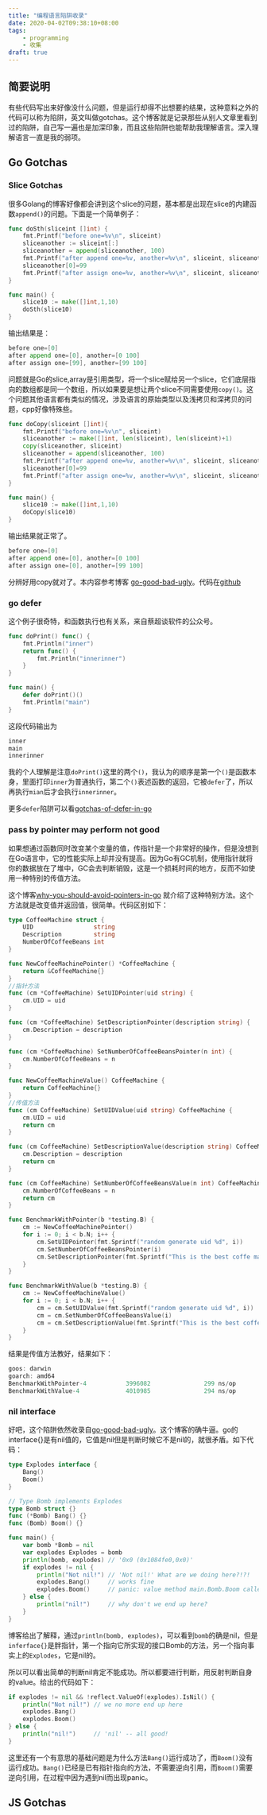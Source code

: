 ```yaml
---
title: "编程语言陷阱收录"
date: 2020-04-02T09:38:10+08:00
tags:
    - programming
    - 收集
draft: true
---
```


## 简要说明

有些代码写出来好像没什么问题，但是运行却得不出想要的结果，这种意料之外的代码可以称为陷阱，英文叫做gotchas。这个博客就是记录那些从别人文章里看到过的陷阱，自己写一遍也是加深印象，而且这些陷阱也能帮助我理解语言。深入理解语言一直是我的弱项。

## Go Gotchas

### Slice Gotchas
很多Golang的博客好像都会讲到这个slice的问题，基本都是出现在slice的内建函数```append()```的问题。下面是一个简单例子：
```Go
func doSth(sliceint []int) {
	fmt.Printf("before one=%v\n", sliceint)
	sliceanother := sliceint[:]
	sliceanother = append(sliceanother, 100)
	fmt.Printf("after append one=%v, another=%v\n", sliceint, sliceanother)
	sliceanother[0]=99
	fmt.Printf("after assign one=%v, another=%v\n", sliceint, sliceanother)
}

func main() {
	slice10 := make([]int,1,10)
	doSth(slice10)
}
```
输出结果是：
```Go
before one=[0]
after append one=[0], another=[0 100]
after assign one=[99], another=[99 100]
```
问题就是Go的slice,array是引用类型，将一个slice赋给另一个slice，它们底层指向的数组都是同一个数组，所以如果要是想让两个slice不同需要使用```copy()```。这个问题其他语言都有类似的情况，涉及语言的原始类型以及浅拷贝和深拷贝的问题，cpp好像特殊些。

```Go
func doCopy(sliceint []int){
	fmt.Printf("before one=%v\n", sliceint)
	sliceanother := make([]int, len(sliceint), len(sliceint)+1)
	copy(sliceanother, sliceint)
	sliceanother = append(sliceanother, 100)
	fmt.Printf("after append one=%v, another=%v\n", sliceint, sliceanother)
	sliceanother[0]=99
	fmt.Printf("after assign one=%v, another=%v\n", sliceint, sliceanother)
}

func main() {
	slice10 := make([]int,1,10)
	doCopy(slice10)
}
```

输出结果就正常了。
```Go
before one=[0]
after append one=[0], another=[0 100]
after assign one=[0], another=[99 100]
```

分辨好用copy就对了。本内容参考博客 [go-good-bad-ugly](https://bluxte.net/musings/2018/04/10/go-good-bad-ugly/)。代码在[github](https://github.com/jiangjiawen/learncodebyexample/blob/master/go/detail/slicegotchas.go)

### go defer
这个例子很奇特，和函数执行也有关系，来自蔡超谈软件的公众号。
```Go
func doPrint() func() {
	fmt.Println("inner")
	return func() {
		fmt.Println("innerinner")
	}
}

func main() {
	defer doPrint()()
	fmt.Println("main")
}
```
这段代码输出为
```GO
inner
main
innerinner
```
我的个人理解是注意```doPrint()```这里的两个```()```，我认为的顺序是第一个```()```是函数本身，里面打印```inner```为普通执行，第二个```()```表述函数的返回，它被```defer```了，所以再执行```mian```后才会执行```innerinner```。

更多```defer```陷阱可以看[gotchas-of-defer-in-go](https://blog.learngoprogramming.com/gotchas-of-defer-in-go-1-8d070894cb01)

### pass by pointer may perform not good
如果想通过函数同时改变某个变量的值，传指针是一个非常好的操作，但是没想到在Go语言中，它的性能实际上却并没有提高。因为Go有GC机制，使用指针就将你的数据放在了堆中，GC会去判断销毁，这是一个损耗时间的地方，反而不如使用一种特别的传值方法。

这个博客[why-you-should-avoid-pointers-in-go](https://medium.com/better-programming/why-you-should-avoid-pointers-in-go-36724365a2a7) 就介绍了这种特别方法。这个方法就是改变值并返回值，很简单。代码区别如下：

```Go
type CoffeeMachine struct {
	UID                 string
	Description         string
	NumberOfCoffeeBeans int
}

func NewCoffeeMachinePointer() *CoffeeMachine {
	return &CoffeeMachine{}
}
//指针方法
func (cm *CoffeeMachine) SetUIDPointer(uid string) {
	cm.UID = uid
}

func (cm *CoffeeMachine) SetDescriptionPointer(description string) {
	cm.Description = description
}

func (cm *CoffeeMachine) SetNumberOfCoffeeBeansPointer(n int) {
	cm.NumberOfCoffeeBeans = n
}

func NewCoffeeMachineValue() CoffeeMachine {
	return CoffeeMachine{}
}
//传值方法
func (cm CoffeeMachine) SetUIDValue(uid string) CoffeeMachine {
	cm.UID = uid
	return cm
}

func (cm CoffeeMachine) SetDescriptionValue(description string) CoffeeMachine {
	cm.Description = description
	return cm
}

func (cm CoffeeMachine) SetNumberOfCoffeeBeansValue(n int) CoffeeMachine {
	cm.NumberOfCoffeeBeans = n
	return cm
}

func BenchmarkWithPointer(b *testing.B) {
	cm := NewCoffeeMachinePointer()
	for i := 0; i < b.N; i++ {
		cm.SetUIDPointer(fmt.Sprintf("random generate uid %d", i))
		cm.SetNumberOfCoffeeBeansPointer(i)
		cm.SetDescriptionPointer(fmt.Sprintf("This is the best coffe machine that is around! This is version %d", i))
	}
}

func BenchmarkWithValue(b *testing.B) {
	cm := NewCoffeeMachineValue()
	for i := 0; i < b.N; i++ {
		cm = cm.SetUIDValue(fmt.Sprintf("random generate uid %d", i))
		cm = cm.SetNumberOfCoffeeBeansValue(i)
		cm = cm.SetDescriptionValue(fmt.Sprintf("This is the best coffe machine that is around! This is version %d", i))
	}
}
```

结果是传值方法教好，结果如下：
```Go
goos: darwin
goarch: amd64
BenchmarkWithPointer-4           3996082               299 ns/op
BenchmarkWithValue-4             4010985               294 ns/op
```

### nil interface
好吧，这个陷阱依然收录自[go-good-bad-ugly](https://bluxte.net/musings/2018/04/10/go-good-bad-ugly/)。这个博客的确牛逼。go的interface{}是有nil值的，它值是nil但是判断时候它不是nil的，就很矛盾。如下代码：

```Go
type Explodes interface {
    Bang()
    Boom()
}

// Type Bomb implements Explodes
type Bomb struct {}
func (*Bomb) Bang() {}
func (Bomb) Boom() {}

func main() {
    var bomb *Bomb = nil
    var explodes Explodes = bomb
    println(bomb, explodes) // '0x0 (0x1084fe0,0x0)'
    if explodes != nil {
        println("Not nil!") // 'Not nil!' What are we doing here?!?!
        explodes.Bang()     // works fine
        explodes.Boom()     // panic: value method main.Bomb.Boom called using nil *Bomb pointer
    } else {
        println("nil!")     // why don't we end up here?
    }
}
```
博客给出了解释，通过```println(bomb, explodes)```，可以看到```bomb```的确是nil，但是```inferface{}```是胖指针，第一个指向它所实现的接口Bomb的方法，另一个指向事实上的```Explodes```，它是nil的。

所以可以看出简单的判断nil肯定不能成功。所以都要进行判断，用反射判断自身的value。给出的代码如下：
```Go
if explodes != nil && !reflect.ValueOf(explodes).IsNil() {
    println("Not nil!") // we no more end up here
    explodes.Bang()
    explodes.Boom()
} else {
    println("nil!")     // 'nil' -- all good!
}
```

这里还有一个有意思的基础问题是为什么方法```Bang()```运行成功了，而```Boom()```没有运行成功。```Bang()```已经是已有指针指向的方法，不需要逆向引用，而```Boom()```需要逆向引用，在过程中因为遇到nil而出现panic。

## JS Gotchas

